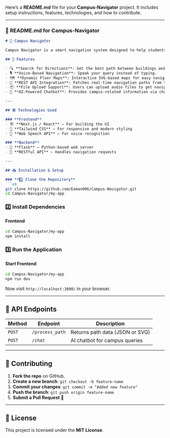 Here’s a **README.md** file for your **Campus-Navigator** project. It includes setup instructions, features, technologies, and how to contribute.  

---

### 📌 **README.md for Campus-Navigator**  

```md
# 🏫 Campus Navigator

Campus Navigator is a smart navigation system designed to help students, faculty, and visitors find the shortest and most efficient paths within a campus. It supports both **text-based and voice-based navigation** and can generate **visual path maps** using SVGs.

## 🚀 Features

- 🔍 **Search for Directions**: Get the best path between buildings and rooms.
- 🎙️ **Voice-Based Navigation**: Speak your query instead of typing.
- 🗺️ **Dynamic Floor Maps**: Interactive SVG-based maps for easy navigation.
- 📡 **REST API Integration**: Fetches real-time navigation paths from the backend.
- 📦 **File Upload Support**: Users can upload audio files to get navigation results.
- 💬 **AI-Powered Chatbot**: Provides campus-related information via chat.

---

## 🛠️ Technologies Used

### **Frontend**
- 🏗 **Next.js / React** – For building the UI
- 🎨 **Tailwind CSS** – For responsive and modern styling
- 🎤 **Web Speech API** – For voice recognition

### **Backend**
- 🐍 **Flask** – Python-based web server
- 🔄 **RESTful API** – Handles navigation requests

---

## 📥 Installation & Setup

### **1️⃣ Clone the Repository**
```sh
git clone https://github.com/Eaman006/Campus-Navigator.git
cd Campus-Navigator/my-app
```

### **2️⃣ Install Dependencies**
#### **Frontend**
```sh
cd Campus-Navigator/my-app
npm install
```

### **3️⃣ Run the Application**

#### **Start Frontend**
```sh
cd Campus-Navigator/my-app
npm run dev
```
Now visit `http://localhost:3000/` in your browser.

---

## 📝 API Endpoints

| Method | Endpoint         | Description                  |
|--------|-----------------|------------------------------|
| `POST` | `/process_path` | Returns path data (JSON or SVG) |
| `POST` | `/chat`         | AI chatbot for campus queries |

---

## 🤝 Contributing

1. **Fork the repo** on GitHub.
2. **Create a new branch**: `git checkout -b feature-name`
3. **Commit your changes**: `git commit -m "Added new feature"`
4. **Push the branch**: `git push origin feature-name`
5. **Submit a Pull Request** 🚀


---

## 📜 License

This project is licensed under the **MIT License**.
```
